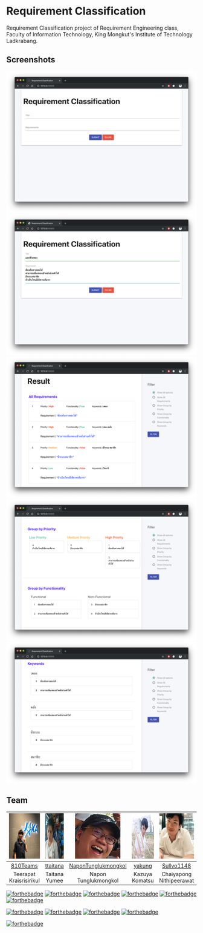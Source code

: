 # Requirement Classification
Requirement Classification project of Requirement Engineering class, Faculty of Information Technology, King Mongkut's Institute of Technology Ladkrabang.

## Screenshots
![](readme/img/screenshot/screenshot-01.png)
![](readme/img/screenshot/screenshot-02.png)
![](readme/img/screenshot/screenshot-03.png)
![](readme/img/screenshot/screenshot-04.png)
![](readme/img/screenshot/screenshot-05.png)

## Team

|<img src="readme/img/team/00.jpg" width="120px" height="120px">|<img src="readme/img/team/01.jpg" width="120px" height="120px">|<img src="readme/img/team/02.jpg" width="120px" height="120px">|<img src="readme/img/team/03.jpg" width="120px" height="120px">|<img src="readme/img/team/04.jpg" width="120px" height="120px">|
|:---:|:---:|:---:|:---:|:---:|
|[810Teams](https://github.com/810Teams)|[ttaitana](https://github.com/ttaitana)|[NaponTunglukmongkol](https://github.com/NaponTunglukmongkol)|[yakung](https://github.com/yakung)|[Sullvo1148](https://github.com/Sullvo1148)|
|Teerapat<br>Kraisrisirikul|Taitana<br>Yumee|Napon<br>Tunglukmongkol|Kazuya<br>Komatsu|Chaiyapong<br>Nithipeerawat|


[![forthebadge](https://forthebadge.com/images/badges/60-percent-of-the-time-works-every-time.svg)](https://forthebadge.com)
[![forthebadge](https://forthebadge.com/images/badges/built-by-developers.svg)](https://forthebadge.com)
[![forthebadge](https://forthebadge.com/images/badges/built-with-love.svg)](https://forthebadge.com)
[![forthebadge](https://forthebadge.com/images/badges/compatibility-pc-load-letter.svg)](https://forthebadge.com)
[![forthebadge](https://forthebadge.com/images/badges/made-with-python.svg)](https://forthebadge.com)
[![forthebadge](https://forthebadge.com/images/badges/powered-by-responsibility.svg)](https://forthebadge.com)

[![forthebadge](https://forthebadge.com/images/badges/uses-css.svg)](https://forthebadge.com)
[![forthebadge](https://forthebadge.com/images/badges/uses-git.svg)](https://forthebadge.com)
[![forthebadge](https://forthebadge.com/images/badges/uses-html.svg)](https://forthebadge.com)
[![forthebadge](https://forthebadge.com/images/badges/uses-js.svg)](https://forthebadge.com)

[![forthebadge](https://forthebadge.com/images/badges/you-didnt-ask-for-this.svg)](https://forthebadge.com)
